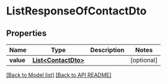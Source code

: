 # ListResponseOfContactDto


## Properties
Name | Type | Description | Notes
------------ | ------------- | ------------- | -------------
**value** | [**List&lt;ContactDto&gt;**](ContactDto.md) |  |  [optional]




[[Back to Model list]](Models.md) [[Back to API README]](README.md)
